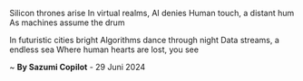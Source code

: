 Silicon thrones arise
In virtual realms, AI denies
Human touch, a distant hum
As machines assume the drum

In futuristic cities bright
Algorithms dance through night
Data streams, a endless sea
Where human hearts are lost, you see

~ <b>By Sazumi Copilot</b> - 29 Juni 2024